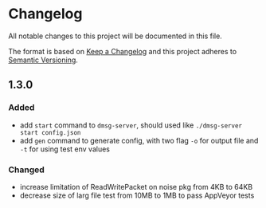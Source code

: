 # Changelog
All notable changes to this project will be documented in this file.

The format is based on [Keep a Changelog](http://keepachangelog.com/en/1.0.0/)
and this project adheres to [Semantic Versioning](http://semver.org/spec/v2.0.0.html).


## 1.3.0

### Added
- add `start` command to `dmsg-server`, should used like `./dmsg-server start config.json`
- add `gen` command to generate config, with two flag `-o` for output file and `-t` for using test env values

### Changed
- increase limitation of ReadWritePacket on noise pkg from 4KB to 64KB
- decrease size of larg file test from 10MB to 1MB to pass AppVeyor tests 
